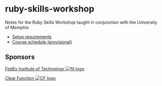 # ruby-skills-workshop
Notes for the Ruby Skills Workshop taught in conjunction with the University of Memphis

* [Setup requirements](SETUP.md)
* [Course schedule (provisional)](SCHEDULE.md)

## Sponsors
[FedEx Institute of Technology ![fit logo](http://www.memphis.edu/fedex/siteimages/fit_memtech.png)](http://www.memphis.edu/fedex/)


[Clear Function ![CF logo](https://avatars2.githubusercontent.com/u/12205845?v=3&s=200)](http://clearfunction.com)
